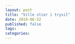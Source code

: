 ```yaml
---
layout: post
title: "Ville stier i trysil"
date: 2019-06-22
published: false
tags: 
categories: 
---
```

